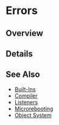 Errors
======

## Overview




## Details




## See Also
* [Built-Ins](Built-Ins.md)
* [Compiler](Compiler.md)
* [Listeners](Listeners.md)
* [Microrebooting](Microrebooting.md)
* [Object System](Object_System.md)
